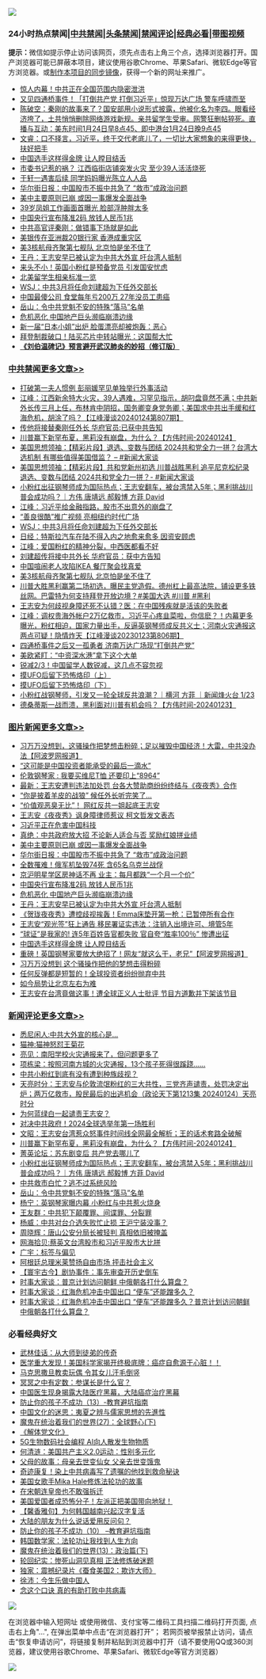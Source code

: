 ![](https://raw.githubusercontent.com/jsvpn/jsproxy/dev/64photo/fqnews-qr.jpg)

<div id="tt">
<h3>24小时热点禁闻|<a href="#%E4%B8%AD%E5%85%B1%E7%A6%81%E9%97%BB%E6%9B%B4%E5%A4%9A%E6%96%87%E7%AB%A0">中共禁闻</a>|<a href="#%E5%9B%BE%E7%89%87%E6%96%B0%E9%97%BB%E6%9B%B4%E5%A4%9A%E6%96%87%E7%AB%A0">头条禁闻</a>|<a href="#%E6%96%B0%E9%97%BB%E8%AF%84%E8%AE%BA%E6%9B%B4%E5%A4%9A%E6%96%87%E7%AB%A0">禁闻评论|<a href="#%E5%BF%85%E7%9C%8B%E7%BB%8F%E5%85%B8%E5%A5%BD%E6%96%87">经典必看</a>|<a href="https://fan1.xyz/3" target="_blank">带图视频</a></h3>
<div><b>提示：</b>微信如提示停止访问该网页，须先点击右上角三个点，选择浏览器打开。国产浏览器可能已屏蔽本项目，建议使用谷歌Chrome、苹果Safari、微软Edge等官方浏览器。或<a href="%E5%88%B6%E4%BD%9Cgit%E7%A6%81%E9%97%BB%E9%95%9C%E5%83%8F.md">制作本项目的同步镜像</a>，获得一个新的网址来推广。</div>
<ul>

<li><a href="/ccpdope/20240124/1992075.md">惊人内幕！中共正在全国范围内隐密泄洪</a></li>
<li><a href="/baitai/20240124/1992061.md">又见四通桥事件！「打倒共产党 打倒习近平」惊现万达广场 警车呼啸而至</a></li>
<li><a href="/sohnews/20240124/1992082.md">陈破空：秦刚的故事来了？国安部用小说形式披露，他被化名为李四。眼看经济垮了，土共悄悄删除网络游戏新规。亲共留学生受审。网警狂删帖猝死。直播与互动：美东时间1月24日早8点45、即中港台1月24日晚9点45</a></li>
<li><a href="/sohnews/20240124/1992069.md">文睿：口不择言，习近平，终于交代老底儿了，一切比大家想象的来得更快，扶好把手</a></li>
<li><a href="/topimagenews/20240124/1991981.md">中国选手这样得金牌 让人瞠目结舌</a></li>
<li><a href="/baitai/20240124/1992147.md">市委书记惹的祸？ 江西临街店铺突发火灾 至少39人活活烧死</a></li>
<li><a href="/cnnews/20240124/1992007.md">于轩一遇害后续 同学妈妈曝光陈立人人品</a></li>
<li><a href="/topimagenews/20240125/1992183.md">华尔街日报：中国股市不振中共急了 “救市”成政治问题</a></li>
<li><a href="/topimagenews/20240125/1992307.md">美中主要原则已崩 或因一事爆发全面战争</a></li>
<li><a href="/yule/20240124/1992011.md">39岁凤姐工作画面首曝光 脸部浮肿胖太多</a></li>
<li><a href="/topimagenews/20240124/1992151.md">中国央行宣布降准2码 放钱人民币1兆</a></li>
<li><a href="/ccpdope/20240125/1992195.md">中共高官评秦刚：做错事下场就是如此</a></li>
<li><a href="/headline/20240124/1992019.md">美银传在亚洲裁20银行家 香港成重灾区</a></li>
<li><a href="/cbnews/20240124/1992152.md">美3核航母齐聚第七舰队 北京怕是坐不住了</a></li>
<li><a href="/topimagenews/20240124/1992053.md">王丹：王志安早已被认定为中共大外宣 吁台湾人抵制</a></li>
<li><a href="/ccpdope/20240125/1992241.md">来头不小！英国小粉红是预备党员 引发国安忧虑</a></li>
<li><a href="/cnnews/20240124/1992016.md">北美留学生相亲标准一览</a></li>
<li><a href="/cbnews/20240125/1992205.md">WSJ：中共3月将任命刘建超为下任外交部长</a></li>
<li><a href="/cnnews/20240125/1992318.md">中国最傻公司 食堂每年亏200万 27年没员工患癌</a></li>
<li><a href="/comments/20240125/1992276.md">岳山：令中共党魁不安的特殊“落马”名单</a></li>
<li><a href="/topimagenews/20240124/1992150.md">危机恶化 中国地产巨头濒临崩溃边缘</a></li>
<li><a href="/worldnews/20240125/1992309.md">新一届“日本小姐”出炉 脸蛋漂亮却被炮轰：恶心</a></li>
<li><a href="/cnnews/20240124/1992143.md">拜登制裁破口！陆买芯片中转站曝光：这国帮大忙</a></li>
<li><b><a href="/comments/20200207/1272816.md" target="_blank">《刘伯温碑记》预言避开武汉肺炎的妙招（修订版）</a></b></li>
</ul>
</div>

<div class="catlist">
<h3><a href="/cbnews/" target="_blank">中共禁闻</a><span><a href="/cbnews/" target="_blank" rel="nofollow">更多文章>></a></span></h3>
<ul>
<li><a href="/cbnews/20240125/1992424.md" target="_blank">打破第一夫人惯例 彭丽媛罕见单独举行外事活动</a></li>
<li><a href="/cbnews/20240125/1992423.md" target="_blank">江峰：江西新余特大火灾，39人遇难，习罕见指示，胡叼盘竟然不满；中共新外长传三月上任，布林肯中阴招，国务卿变身党务卿；美国求中共出手缓和红海危机，胡涂了吗？【江峰漫谈20240124第807期】</a></li>
<li><a href="/cbnews/20240125/1992386.md" target="_blank">传他将接替秦刚任外长 华府官员:已获中共告知</a></li>
<li><a href="/comments/20240125/1992324.md" target="_blank">川普赢下新罕布夏，黑莉没有崩盘，为什么？【方伟时间-20240124】</a></li>
<li><a href="/cbnews/20240125/1992306.md" target="_blank">美国思想领袖：【精彩片段】退选、变数与团结 2024共和党全力一拼？台湾大选机制 有哪些值得美国借监？ &#8211; #新闻大家谈</a></li>
<li><a href="/cbnews/20240125/1992305.md" target="_blank">美国思想领袖：【精彩片段】共和党新州初选 川普战胜黑利 追平尼克松纪录 退选、变数与团结 2024共和党全力一拼？- #新闻大家谈</a></li>
<li><a href="/comments/20240125/1992291.md" target="_blank">小粉红出征钢琴师成为国际热点；王志安翻车，被台湾禁入5年；黑利挑战川普会成功吗？｜方伟 唐靖远 郝毅博 方菲 David</a></li>
<li><a href="/cbnews/20240125/1992284.md" target="_blank">江峰：习近平给金融指路，股市不出意外的崩盘了</a></li>
<li><a href="/cbnews/20240125/1992264.md" target="_blank">“善良很酷”推广视频 亮相纽约时代广场</a></li>
<li><a href="/cbnews/20240125/1992205.md" target="_blank">WSJ：中共3月将任命刘建超为下任外交部长</a></li>
<li><a href="/cbnews/20240125/1992204.md" target="_blank">日经：特斯拉汽车在陆不得入内之地愈来愈多 因资安顾虑</a></li>
<li><a href="/cbnews/20240125/1992197.md" target="_blank">江峰：爱国粉红的精神分裂，中西医都看不好</a></li>
<li><a href="/cbnews/20240125/1992185.md" target="_blank">刘建超传将接中共外长 华府官员：获中方告知</a></li>
<li><a href="/cbnews/20240125/1992184.md" target="_blank">中国喧闹老人攻陷IKEA 餐厅聚会找真爱</a></li>
<li><a href="/cbnews/20240124/1992152.md" target="_blank">美3核航母齐聚第七舰队 北京怕是坐不住了</a></li>
<li><a href="/comments/20240124/1992037.md" target="_blank">川普大胜黑利赢第二场初选，曝民主党造假。德州杠上最高法院，铺设更多铁丝网。巴雷特为何支持拜登开放边境？#美国大选 #川普 #黑利</a></li>
<li><a href="/cbnews/20240124/1991964.md" target="_blank">王志安为何歧视身障还死不认错？医：在中国残疾就是活该的失败者</a></li>
<li><a href="/cbnews/20240124/1991942.md" target="_blank">江峰：调权贵海外帐户2万亿救市，习近平心疼韭菜啦，你信麽？！内幕更多曝光，粉红相迫，国家力量出手，反逼英钢琴师成反共义士；河南火灾通报这两点可疑！隐情炸天【江峰漫谈20230123第806期】</a></li>
<li><a href="/cbnews/20240124/1991917.md" target="_blank">四通桥事件之后又一孤勇者 济南万达广场现“打倒共产党”</a></li>
<li><a href="/cbnews/20240124/1991904.md" target="_blank">美欧紧盯：“中资深水港”拿下这个大单</a></li>
<li><a href="/cbnews/20240124/1991903.md" target="_blank">锐减2/3！中国留学人数锐减，这几点不容忽视</a></li>
<li><a href="/comments/20240124/1991807.md" target="_blank">摸UFO后留下恐怖烙印（上）</a></li>
<li><a href="/comments/20240124/1991806.md" target="_blank">摸UFO后留下恐怖烙印（下）</a></li>
<li><a href="/comments/20240124/1991803.md" target="_blank">小粉红战钢琴师，引发又一轮全球反共浪潮？｜横河 方菲 ｜新闻烽火台 1/23</a></li>
<li><a href="/comments/20240124/1991735.md" target="_blank">德桑蒂斯一战而溃，黑利面对川普有机会吗？【方伟时间-20240123】</a></li>

</ul>
</div>
<div class="catlist">
<h3><a href="/topimagenews/" target="_blank">图片新闻</a><span><a href="/topimagenews/" target="_blank" rel="nofollow">更多文章>></a></span></h3>
<ul>
<li><a href="/topimagenews/20240125/1992400.md" target="_blank">习万万没想到，这骚操作把梦想击粉碎；足以摧毁中国经济！大雷，中共没办法【阿波罗网报道】</a></li>
<li><a href="/topimagenews/20240125/1992399.md" target="_blank">“这可能是中国投资者能承受的最后一滴水”</a></li>
<li><a href="/topimagenews/20240125/1992385.md" target="_blank">伦敦钢琴家 : 我要买维尼T恤 还要印上“8964”</a></li>
<li><a href="/topimagenews/20240125/1992372.md" target="_blank">最新：王志安遭判违法加处罚 台各大赞助商纷纷终结与《夜夜秀》合作</a></li>
<li><a href="/topimagenews/20240125/1992371.md" target="_blank">“你是披着羊皮的战狼” 候任外长听完笑了…</a></li>
<li><a href="/topimagenews/20240125/1992361.md" target="_blank">&#8220;价值观恶臭无比&#8221;！ 网红反共一姐起底王志安</a></li>
<li><a href="/topimagenews/20240125/1992360.md" target="_blank">王志安《夜夜秀》讽身障律师惹议 柯文哲发文表态</a></li>
<li><a href="/topimagenews/20240125/1992337.md" target="_blank">习近平正在危害中国科技</a></li>
<li><a href="/topimagenews/20240125/1992336.md" target="_blank">真绝：中共政府放大招 不论新人适合与否 奖励红娘拼业绩</a></li>
<li><a href="/topimagenews/20240125/1992307.md" target="_blank">美中主要原则已崩 或因一事爆发全面战争</a></li>
<li><a href="/topimagenews/20240125/1992183.md" target="_blank">华尔街日报：中国股市不振中共急了 “救市”成政治问题</a></li>
<li><a href="/topimagenews/20240125/1992182.md" target="_blank">全数罹难！俄军机坠毁74死 含65名乌克兰战俘</a></li>
<li><a href="/topimagenews/20240125/1992166.md" target="_blank">京沪明星学区房神话不再 业主：每月都跌“一个月一个价”</a></li>
<li><a href="/topimagenews/20240124/1992151.md" target="_blank">中国央行宣布降准2码 放钱人民币1兆</a></li>
<li><a href="/topimagenews/20240124/1992150.md" target="_blank">危机恶化 中国地产巨头濒临崩溃边缘</a></li>
<li><a href="/topimagenews/20240124/1992053.md" target="_blank">王丹：王志安早已被认定为中共大外宣 吁台湾人抵制</a></li>
<li><a href="/topimagenews/20240124/1992052.md" target="_blank">《贺珑夜夜秀》遭控歧视挨轰！Emma床垫开第一枪：已暂停所有合作</a></li>
<li><a href="/topimagenews/20240124/1992051.md" target="_blank">王志安“观光签”狂上通告 移民署证实违法：注销入出境许可、境管5年</a></li>
<li><a href="/topimagenews/20240124/1992024.md" target="_blank">“球证”是我家的! 连5年百姓告官都失败 官自夸“胜率100％” 惨遭出征</a></li>
<li><a href="/topimagenews/20240124/1991981.md" target="_blank">中国选手这样得金牌 让人瞠目结舌</a></li>
<li><a href="/topimagenews/20240124/1991943.md" target="_blank">重磅！英国钢琴家要放大绝招了！网友“就这么干，老兄”【阿波罗网报道】</a></li>
<li><a href="/topimagenews/20240124/1991924.md" target="_blank">习万万没想到 这个骚操作把他的梦想击得粉碎</a></li>
<li><a href="/topimagenews/20240124/1991923.md" target="_blank">任何反弹都是短暂的！全球投资者纷纷抛弃中共</a></li>
<li><a href="/topimagenews/20240124/1991922.md" target="_blank">如今局势让北京左右为难</a></li>
<li><a href="/topimagenews/20240124/1991881.md" target="_blank">王志安在台湾竟做这事！遭全球正义人士批评 节目方道歉并下架该节目</a></li>

</ul>
</div>
<div class="catlist">
<h3><a href="/comments/" target="_blank">新闻评论</a><span><a href="/comments/" target="_blank" rel="nofollow">更多文章>></a></span></h3>
<ul>
<li><a href="/comments/20240125/1992414.md" target="_blank">悉尼闲人:中共大外宣的核心是&#8230;</a></li>
<li><a href="/comments/20240125/1992413.md" target="_blank">猫神:猫神怒怼王菊花</a></li>
<li><a href="/comments/20240125/1992389.md" target="_blank">亮见：南阳学校火灾通报来了，但问题更多了</a></li>
<li><a href="/comments/20240125/1992388.md" target="_blank">项栋梁：按照河南方城的火灾通报，13个孩子死得很蹊跷……</a></li>
<li><a href="/comments/20240125/1992387.md" target="_blank">中共小粉红到底有没有遭到种族歧视？</a></li>
<li><a href="/comments/20240125/1992369.md" target="_blank">天亮时分：王志安与伦敦流氓粉红的三大共性，三党齐声谴责，处罚决定出炉；两万亿救市，股民最后的出逃机会（政论天下第1213集 20240124）天亮时分</a></li>
<li><a href="/comments/20240125/1992363.md" target="_blank">为何蓝绿白一起谴责王志安？</a></li>
<li><a href="/comments/20240125/1992348.md" target="_blank">对决中共政府！2024全球选举年第一场胜利</a></li>
<li><a href="/comments/20240125/1992335.md" target="_blank">文昭：王志安台湾惹众怒事件时间线全网最全解析；王的话术套路全破解</a></li>
<li><a href="/comments/20240125/1992324.md" target="_blank">川普赢下新罕布夏，黑莉没有崩盘，为什么？【方伟时间-20240124】</a></li>
<li><a href="/comments/20240125/1992312.md" target="_blank">菁英论坛：苏东剧变后 共产党去哪儿了</a></li>
<li><a href="/comments/20240125/1992291.md" target="_blank">小粉红出征钢琴师成为国际热点；王志安翻车，被台湾禁入5年；黑利挑战川普会成功吗？｜方伟 唐靖远 郝毅博 方菲 David</a></li>
<li><a href="/comments/20240125/1992287.md" target="_blank">中共救市白忙？逃不过系统风险</a></li>
<li><a href="/comments/20240125/1992276.md" target="_blank">岳山：令中共党魁不安的特殊“落马”名单</a></li>
<li><a href="/comments/20240125/1992275.md" target="_blank">杨宁：英钢琴家曝内幕 小粉红与中共惹火烧身</a></li>
<li><a href="/comments/20240125/1992273.md" target="_blank">王友群：中共犯下颠覆罪、间谍罪、分裂罪</a></li>
<li><a href="/comments/20240125/1992272.md" target="_blank">杨威：中共对台介选失败忙止损 王沪宁装没事？</a></li>
<li><a href="/comments/20240125/1992271.md" target="_blank">周晓辉：唐山公安分局长被轻判 真相依旧被掩盖</a></li>
<li><a href="/comments/20240125/1992270.md" target="_blank">网海拾贝:蔡英文台湾股市和习近平股市大比拼</a></li>
<li><a href="/comments/20240125/1992260.md" target="_blank">广宇：标签与偏见</a></li>
<li><a href="/comments/20240125/1992251.md" target="_blank">阿根廷总理米莱赞扬自由市场 抨击社会主义</a></li>
<li><a href="/comments/20240125/1992169.md" target="_blank">【寰宇古今】剧协事件：事先审查开历史倒车</a></li>
<li><a href="/comments/20240124/1992139.md" target="_blank">时事大家谈：普京计划访问朝鲜 中俄朝各打什么算盘？</a></li>
<li><a href="/comments/20240124/1992138.md" target="_blank">时事大家谈：红海危机冲击中国出口 “便车”还能蹭多久？</a></li>
<li><a href="/comments/20240124/1992137.md" target="_blank">时事大家谈：红海危机冲击中国出口 “便车”还能蹭多久？普京计划访问朝鲜 中俄朝各打什么算盘？</a></li>

</ul>
</div>

<div class="catlist">
<h3>必看经典好文</h3>
<ul>
<li><a href="/topimagenews/20130216/104433.md" target="_blank">武林佳话：从大师到徒弟的传奇</a></li>
<li><a href="/comments/20201115/1431139.md" target="_blank">医学重大发现！美国科学家揭开终极底牌：癌症自愈源于心脏！！</a></li>
<li><a href="/lifebaike/20180921/1001202.md" target="_blank">马克思撒旦教卖玩偶 令其女儿汗毛倒竖</a></li>
<li><a href="/tculture/20200812/1378929.md" target="_blank">冥冥之中有定数：参谋长是什么官？</a></li>
<li><a href="/comments/20230815/1920336.md" target="_blank">中国医生现身揭露大陆医疗黑幕，大陆癌症治疗黑幕</a></li>
<li><a href="/comments/20230930/1940691.md" target="_blank">防止你的孩子不成功（13）-教育避坑指南</a></li>
<li><a href="/comments/20220819/1773621.md" target="_blank">中国文化的迷思：夷夏之辨与儒家思想的先進性</a></li>
<li><a href="/comments/20181224/1052333.md" target="_blank">魔鬼在统治着我们的世界(27)：全球野心(下)</a></li>
<li><a href="/bookwiki/20130610/138400.md" target="_blank">《解体党文化》</a></li>
<li><a href="/topimagenews/20200527/1335347.md" target="_blank">5G生物数码社会编程 AI向人散发生物物质</a></li>
<li><a href="/comments/20230919/1935723.md" target="_blank">何清涟：美国共产主义2.0运动：性别多元化</a></li>
<li><a href="/cbnews/20210507/1541162.md" target="_blank">父母的故事：母亲去世变仙女 父亲去世变饿鬼</a></li>
<li><a href="/topimagenews/20210131/1478453.md" target="_blank">奇迹康复！染上中共病毒写了遗嘱的他找到救命秘诀</a></li>
<li><a href="/comments/20200114/1258532.md" target="_blank">美国女歌手Mika Hale修炼法轮功的故事</a></li>
<li><a href="/lifebaike/20200315/1294178.md" target="_blank">在宋朝连皇帝也不敢强拆迁</a></li>
<li><a href="/sohnews/20230904/1929011.md" target="_blank">美国爱国者成恐怖分子！左派正把美国带向地狱！</a></li>
<li><a href="/bannedvideo/20210301/1495767.md" target="_blank">【馨香雅句】为何韩国越南兴起汉字复活</a></li>
<li><a href="/lifebaike/20200505/1323183.md" target="_blank">大陆的朋友为什么说话爱用反问句？</a></li>
<li><a href="/comments/20230925/1899103.md" target="_blank">防止你的孩子不成功（10） &#8211;教育避坑指南</a></li>
<li><a href="/comments/20220418/1721061.md" target="_blank">韩国数学家：法轮功让我找到人生方向</a></li>
<li><a href="/topimagenews/20180602/951960.md" target="_blank">魔鬼在统治着我们的世界(13)：政治篇(下)</a></li>
<li><a href="/tculture/xiulian/20180114/885650.md" target="_blank">轮回纪实：惨死山洞见真相 正法修炼破迷题</a></li>
<li><a href="/taiwannews/20210119/1470761.md" target="_blank">独家：震撼纪录片《蚕食美国2：欺诈大师》</a></li>
<li><a href="/renquan/minyun/20200819/1391988.md" target="_blank">徐沛：今生乐做中国人</a></li>
<li><a href="/comments/20200707/1357090.md" target="_blank">念这个口诀 真的有助打败中共病毒</a></li>

</ul>
</div>

![](https://raw.githubusercontent.com/jsvpn/jsproxy/dev/64photo/fqnews-qr.jpg)

在浏览器中输入短网址 或使用微信、支付宝等二维码工具扫描二维码打开页面, 点击右上角"...", 在弹出菜单中点击“在浏览器打开”； 若网页被举报禁止访问，请点击“恢复申请访问”，将链接复制并粘贴到浏览器中打开（请不要使用QQ或360浏览器，建议使用谷歌Chrome、苹果Safari、微软Edge等官方浏览器）

![](https://raw.githubusercontent.com/jsvpn/jsproxy/dev/64photo/wx.jpg)